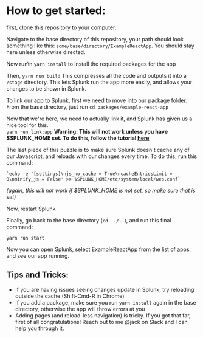 # How to get started:

first, clone this repository to your computer. 

Navigate to the base directory of this repository, your path should look something 
like this: `some/base/directory/ExampleReactApp`. You should stay here unless otherwise directed.

Now run\n
     `yarn install`
  to install the required packages for the app

Then,
     `yarn run build`
 This compresses all the code and outputs it into a `/stage` directory. This lets Splunk run the app more easily, and allows your changes to be shown in Splunk. 

To link our app to Splunk, first we need to move into our package folder. From the base directory, just run 
`cd packages/example-react-app`

Now that we're here, we need to actually link it, and Splunk has given us a nice tool for this.  
`yarn run link:app`
**Warning: This will not work unless you have $SPLUNK_HOME set. To do this, follow the tutorial [here](https://dev.splunk.com/enterprise/tutorials/quickstart_old/setsplunkhome/)**

 The last piece of this puzzle is to make sure Splunk doesn't cache any of our Javascript, and reloads with our changes every time. To do this, run this command:

    `echo -e '[settings]\njs_no_cache = True\ncacheEntriesLimit = 0\nminify_js = False' >> $SPLUNK_HOME/etc/system/local/web.conf` 

*(again, this will not work if $SPLUNK_HOME is not set, so make sure that is set)*

Now, restart Splunk

Finally, go back to the base directory (`cd ../..`), and run this final command:

    yarn run start

Now you can open Splunk, select ExampleReactApp from the list of apps, and see our app running. 

## Tips and Tricks:

-  If you are having issues seeing changes update in Splunk, try reloading outside the cache (Shift-Cmd-R in Chrome)
- If you add a package, make sure you run `yarn install` again in the base directory, otherwise the app will throw errors at you
- Adding pages (and reload-less navigation) is tricky. If you got that far, first of all congratulations! Reach out to me @jack on Slack and I can help you through it. 


